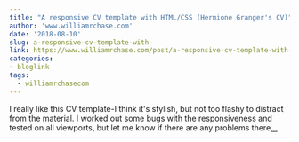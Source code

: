 ```yaml
---
title: "A responsive CV template with HTML/CSS (Hermione Granger's CV)"
author: 'www.williamrchase.com'
date: '2018-08-10'
slug: a-responsive-cv-template-with-
link: https://www.williamrchase.com/post/a-responsive-cv-template-with-html-css-hermione-grangers-cv/
categories:
- bloglink
tags:
  - williamrchasecom
---
```


I really like this CV template-I think it's stylish, but not too flashy to distract from the material. I worked out some bugs with the responsiveness and tested on all viewports, but let me know if there are any problems there[... <i class="fas fa-external-link-alt"></i>](https://www.williamrchase.com/post/a-responsive-cv-template-with-html-css-hermione-grangers-cv/)

